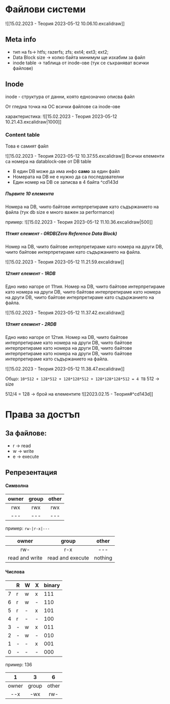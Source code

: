 # Файлови системи

![[15.02.2023 - Теория 2023-05-12 10.06.10.excalidraw]]

## Meta info
- тип на fs-> htfs; razerfs; zfs; ext4; ext3; ext2;
- Data Block size -> колко байта минимум ще изхабим за файл
- inode table -> таблица от inode-ове (тук се съхраняват всички файлове)


## Inode
inode - структура от данни, която еднозначно описва файл

От гледна точка на ОС всички файлове са inode-ове

характеристика:
![[15.02.2023 - Теория 2023-05-12 10.21.43.excalidraw|1000]]


### Content table
Това е самият файл

![[15.02.2023 - Теория 2023-05-12 10.37.55.excalidraw]]
Всички елементи са номера на datablock-ове от DB table
- В един DB може да има инфо **само** за един файл
- Номерата на DB не е нужно да са последователни
- Един номер на DB се записва в 4 байта ^cd143d


##### Първите 10 елемента 
Номера на DB, чиито байтове интерпретираме като съдържанието на файла (тук db size е много важен за performance)

пример:
![[15.02.2023 - Теория 2023-05-12 11.10.36.excalidraw|500]]


##### 11тият елемент - 0RDB(Zero Reference Data Block)
Номер на DB, чиито байтове интерпретираме като номера на други DB, чиито байтове интерпретираме като съдържанието на файла.

![[15.02.2023 - Теория 2023-05-12 11.21.59.excalidraw]]


##### 12тият елемент - 1RDB
Едно ниво нагоре от 11тия. Номер на DB, чиито байтове интерпретираме като номера на други DB, чиито байтове интерпретираме като номера на други DB, чиито байтове интерпретираме като съдържанието на файла.

![[15.02.2023 - Теория 2023-05-12 11.37.42.excalidraw]]


##### 13тият елемент - 2RDB
Едно ниво нагоре от 12тия. Номер на DB, чиито байтове интерпретираме като номера на други DB, чиито байтове интерпретираме като номера на други DB, чиито байтове интерпретираме като номера на други DB, чиито байтове интерпретираме като съдържанието на файла.

![[15.02.2023 - Теория 2023-05-12 11.38.47.excalidraw]]

Общо:
`10*512 + 128*512 + 128*128*512 + 128*128*128*512 = 4 TB`
512 -> size

512/4 = 128 -> брой на елементите
![[2023.02.15 - Теория#^cd143d]]



# Права за достъп

## За файлове:
- r -> read
- w -> write
- e -> execute

## Репрезентация

#### Символна
| owner | group | other |
| :----:| :----:| :----:|
|  rwx  |  rwx  |  rwx  |
|  ---  |  ---  |  ---  |

пример: `rw-|r-x|---`

|     owner      |      group       |  other  |
|:--------------:|:----------------:|:-------:|
|      rw-       |       r-x        |   ---   |
| read and write | read and execute | nothing |



#### Числова
|     | R   | W   | X   | binary |
| --- | --- | --- | --- | ------ |
| 7   | r   | w   | x   | 111    |
| 6   | r   | w   | -   | 110    |
| 5   | r   | -   | x   | 101    |
| 4   | r   | -   | -   | 100    |
| 3   | -   | w   | x   | 011    |
| 2   | -   | w   | -   | 010    |
| 1   | -   | -   | x   | 001    |
| 0   | -   | -   | -   | 000    |

пример:
136

|   1   |   3   |   6   |
|:-----:|:-----:|:-----:|
| owner | group | other | 
|  --x  |  -wx  |  rw-  |